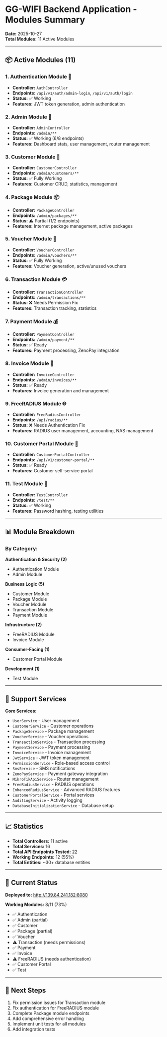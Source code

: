 # GG-WIFI Backend Application - Modules Summary

**Date:** 2025-10-27  
**Total Modules:** 11 Active Modules

---

## 📦 Active Modules (11)

### 1. **Authentication Module** 🔐
- **Controller:** `AuthController`
- **Endpoints:** `/api/v1/auth/admin-login`, `/api/v1/auth/login`
- **Status:** ✅ Working
- **Features:** JWT token generation, admin authentication

### 2. **Admin Module** 👤
- **Controller:** `AdminController`
- **Endpoints:** `/admin/**`
- **Status:** ✅ Working (6/8 endpoints)
- **Features:** Dashboard stats, user management, router management

### 3. **Customer Module** 👥
- **Controller:** `CustomerController`
- **Endpoints:** `/admin/customers/**`
- **Status:** ✅ Fully Working
- **Features:** Customer CRUD, statistics, management

### 4. **Package Module** 📦
- **Controller:** `PackageController`
- **Endpoints:** `/admin/packages/**`
- **Status:** ⚠️ Partial (1/2 endpoints)
- **Features:** Internet package management, active packages

### 5. **Voucher Module** 🎫
- **Controller:** `VoucherController`
- **Endpoints:** `/admin/vouchers/**`
- **Status:** ✅ Fully Working
- **Features:** Voucher generation, active/unused vouchers

### 6. **Transaction Module** 💳
- **Controller:** `TransactionController`
- **Endpoints:** `/admin/transactions/**`
- **Status:** ❌ Needs Permission Fix
- **Features:** Transaction tracking, statistics

### 7. **Payment Module** 💰
- **Controller:** `PaymentController`
- **Endpoints:** `/admin/payment/**`
- **Status:** ✅ Ready
- **Features:** Payment processing, ZenoPay integration

### 8. **Invoice Module** 📄
- **Controller:** `InvoiceController`
- **Endpoints:** `/admin/invoices/**`
- **Status:** ✅ Ready
- **Features:** Invoice generation and management

### 9. **FreeRADIUS Module** 🌐
- **Controller:** `FreeRadiusController`
- **Endpoints:** `/api/radius/**`
- **Status:** ❌ Needs Authentication Fix
- **Features:** RADIUS user management, accounting, NAS management

### 10. **Customer Portal Module** 🛒
- **Controller:** `CustomerPortalController`
- **Endpoints:** `/api/v1/customer-portal/**`
- **Status:** ✅ Ready
- **Features:** Customer self-service portal

### 11. **Test Module** 🧪
- **Controller:** `TestController`
- **Endpoints:** `/test/**`
- **Status:** ✅ Working
- **Features:** Password hashing, testing utilities

---

## 📊 Module Breakdown

### By Category:

**Authentication & Security (2)**
- Authentication Module
- Admin Module

**Business Logic (5)**
- Customer Module
- Package Module
- Voucher Module
- Transaction Module
- Payment Module

**Infrastructure (2)**
- FreeRADIUS Module
- Invoice Module

**Consumer-Facing (1)**
- Customer Portal Module

**Development (1)**
- Test Module

---

## 🔧 Support Services

**Core Services:**
- `UserService` - User management
- `CustomerService` - Customer operations
- `PackageService` - Package management
- `VoucherService` - Voucher operations
- `TransactionService` - Transaction processing
- `PaymentService` - Payment processing
- `InvoiceService` - Invoice management
- `JwtService` - JWT token management
- `PermissionService` - Role-based access control
- `SmsService` - SMS notifications
- `ZenoPayService` - Payment gateway integration
- `MikroTikApiService` - Router management
- `FreeRadiusService` - RADIUS operations
- `EnhancedRadiusService` - Advanced RADIUS features
- `CustomerPortalService` - Portal services
- `AuditLogService` - Activity logging
- `DatabaseInitializationService` - Database setup

---

## 📈 Statistics

- **Total Controllers:** 11 active
- **Total Services:** 16
- **Total API Endpoints Tested:** 22
- **Working Endpoints:** 12 (55%)
- **Total Entities:** ~30+ database entities

---

## 🎯 Current Status

**Deployed to:** http://139.84.241.182:8080

**Working Modules:** 8/11 (73%)
- ✅ Authentication
- ✅ Admin (partial)
- ✅ Customer
- ✅ Package (partial)
- ✅ Voucher
- ⚠️ Transaction (needs permissions)
- ✅ Payment
- ✅ Invoice
- ⚠️ FreeRADIUS (needs authentication)
- ✅ Customer Portal
- ✅ Test

---

## 📝 Next Steps

1. Fix permission issues for Transaction module
2. Fix authentication for FreeRADIUS module
3. Complete Package module endpoints
4. Add comprehensive error handling
5. Implement unit tests for all modules
6. Add integration tests

